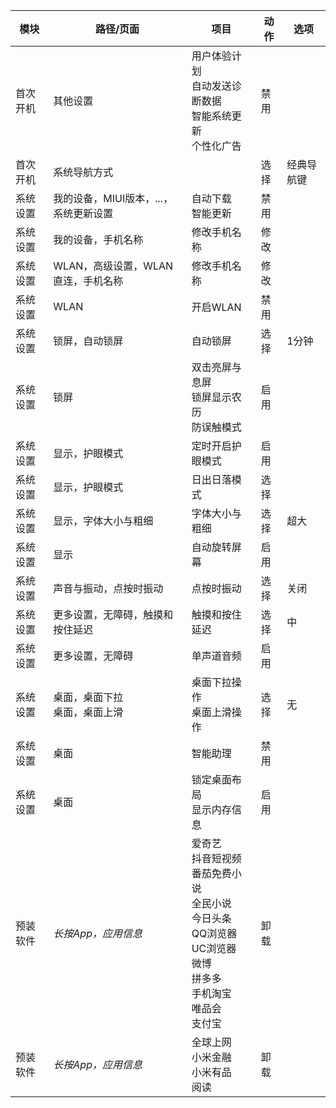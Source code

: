 模块 | 路径/页面 | 项目 | 动作 | 选项
--- | --- | --- | --- | ---
首次开机 | 其他设置 | 用户体验计划<br/>自动发送诊断数据<br/>智能系统更新<br/>个性化广告 | 禁用
首次开机 | 系统导航方式 | | 选择 | 经典导航键
系统设置 | 我的设备，MIUI版本，...，系统更新设置 | 自动下载<br/>智能更新 | 禁用
系统设置 | 我的设备，手机名称 | 修改手机名称 | 修改
系统设置 | WLAN，高级设置，WLAN直连，手机名称 | 修改手机名称 | 修改
系统设置 | WLAN | 开启WLAN | 禁用
系统设置 | 锁屏，自动锁屏 | 自动锁屏 | 选择 | 1分钟
系统设置 | 锁屏 | 双击亮屏与息屏<br/>锁屏显示农历<br/>防误触模式 | 启用
系统设置 | 显示，护眼模式 | 定时开启护眼模式 | 启用
系统设置 | 显示，护眼模式 | 日出日落模式 | 选择
系统设置 | 显示，字体大小与粗细 | 字体大小与粗细 | 选择 | 超大
系统设置 | 显示 | 自动旋转屏幕 | 启用
系统设置 | 声音与振动，点按时振动 | 点按时振动 | 选择 | 关闭
系统设置 | 更多设置，无障碍，触摸和按住延迟 | 触摸和按住延迟 | 选择 | 中
系统设置 | 更多设置，无障碍 | 单声道音频 | 启用
系统设置 | 桌面，桌面下拉<br/>桌面，桌面上滑 | 桌面下拉操作<br/>桌面上滑操作 | 选择 | 无
系统设置 | 桌面 | 智能助理 | 禁用
系统设置 | 桌面 | 锁定桌面布局<br/>显示内存信息 | 启用
预装软件 | _长按App，应用信息_ | 爱奇艺<br/>抖音短视频<br/>番茄免费小说<br/>全民小说<br/>今日头条<br/>QQ浏览器<br/>UC浏览器<br/>微博<br/>拼多多<br/>手机淘宝<br/>唯品会<br/>支付宝 | 卸载
预装软件 | _长按App，应用信息_ | 全球上网<br/>小米金融<br/>小米有品<br/>阅读 | 卸载
